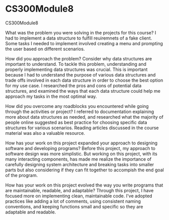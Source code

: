 # CS300Module8
CS300Module8

What was the problem you were solving in the projects for this course?
I had to implement a data structure to fulfill reuiremnets of a fake client. Some tasks I needed to implement involved creating a menu and prompting the user based on different scenarios.

How did you approach the problem? Consider why data structures are important to understand.
To tackle this problem, understanding and properly implementing data structures was crucial. This is important because I had to understand the purpose of various data structures and trade offs involved in each data structure in order to choose the best option for my use case. I researched the pros and cons of potential data structures, and examined the ways that each data structure could help me approach my tasks in the most optimal way. 

How did you overcome any roadblocks you encountered while going through the activities or project?
I referred to documentation explaining more about data structures as needed, and researched what the majority of people online suggested as best practice for choosing specific data structures for various scenarios. Reading articles discussed in the course material was also a valuable resource. 

How has your work on this project expanded your approach to designing software and developing programs?
Before this project, my approach to software design was more simplistic. But working on this project, with its many interacting components, has made me realize the importance of carefully designing system architecture and breaking tasks into smaller parts but also considering if they can fit together to accompish the end goal of the program.

How has your work on this project evolved the way you write programs that are maintainable, readable, and adaptable?
Through this project, I have focused more on implementing clean, maintainable code. I've adopted practices like adding a lot of comments, using consistent naming conventions, and keeping functions small and specific so they are adaptable and readable.
